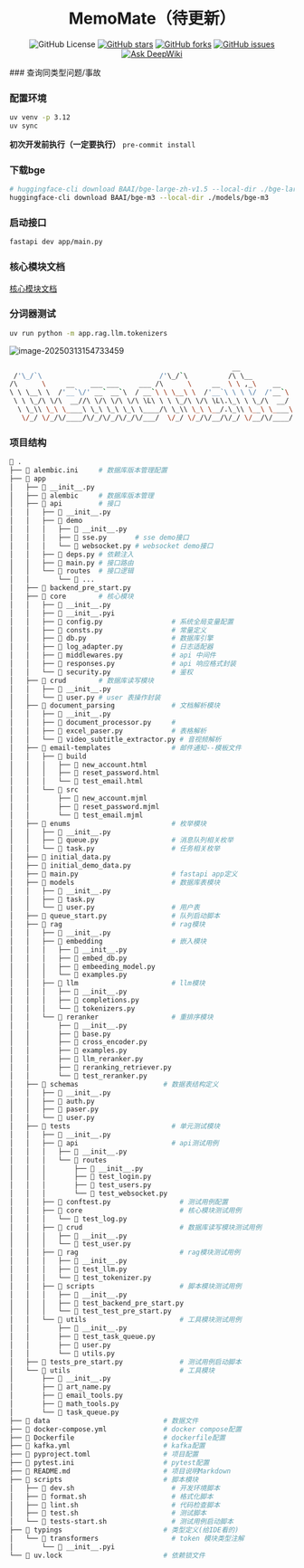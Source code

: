 <!-- markdownlint-restore -->

<div align="center">

# MemoMate（待更新）

![GitHub License](https://img.shields.io/github/license/memo-mate/MemoMate)
[![GitHub stars](https://img.shields.io/github/stars/memo-mate/MemoMate.svg)](https://github.com/memo-mate/MemoMate/stargazers)
[![GitHub forks](https://img.shields.io/github/forks/memo-mate/MemoMate.svg)](https://github.com/memo-mate/MemoMate/network)
[![GitHub issues](https://img.shields.io/github/issues-raw/memo-mate/MemoMate)](https://github.com/memo-mate/MemoMate/issues)
[![Ask DeepWiki](https://deepwiki.com/badge.svg)](https://deepwiki.com/memo-mate/MemoMate)

</div>
### 查询同类型问题/事故

### 配置环境

```bash
uv venv -p 3.12
uv sync
```

**初次开发前执行（一定要执行）**
`pre-commit install`

### 下载bge

```bash
# huggingface-cli download BAAI/bge-large-zh-v1.5 --local-dir ./bge-large-zh-v1.5
huggingface-cli download BAAI/bge-m3 --local-dir ./models/bge-m3
```

### 启动接口

```bash
fastapi dev app/main.py
```

### 核心模块文档

[核心模块文档](https://memo-docs.daojichang.eu.org/develop/core-modules.html)


### 分词器测试

```bash
uv run python -m app.rag.llm.tokenizers
```

![image-20250313154733459](https://cdn.jsdelivr.net/gh/daojiAnime/cdn@master/img/image-20250313154733459.png)


```bash
                                                       __
 /'\_/`\                             /'\_/`\          /\ \__
/\      \     __    ___ ___     ___ /\      \     __  \ \ ,_\    __
\ \ \__\ \  /'__`\/' __` __`\  / __`\ \ \__\ \  /'__`\ \ \ \/  /'__`\
 \ \ \_/\ \/\  __//\ \/\ \/\ \/\ \L\ \ \ \_/\ \/\ \L\.\_\ \ \_/\  __/
  \ \_\\ \_\ \____\ \_\ \_\ \_\ \____/\ \_\\ \_\ \__/.\_\\ \__\ \____\
   \/_/ \/_/\/____/\/_/\/_/\/_/\/___/  \/_/ \/_/\/__/\/_/ \/__/\/____/
```
### 项目结构

```bash
 .
├──  alembic.ini     # 数据库版本管理配置
├──  app
│   ├──  __init__.py
│   ├──  alembic     # 数据库版本管理
│   ├──  api         # 接口
│   │   ├──  __init__.py
│   │   ├──  demo
│   │   │   ├──  __init__.py
│   │   │   ├──  sse.py       # sse demo接口
│   │   │   └──  websocket.py # websocket demo接口
│   │   ├──  deps.py # 依赖注入
│   │   ├──  main.py # 接口路由
│   │   └──  routes  # 接口逻辑
│   │       └──  ...
│   ├──  backend_pre_start.py
│   ├──  core        # 核心模块
│   │   ├──  __init__.py
│   │   ├──  __init__.pyi
│   │   ├──  config.py                 # 系统全局变量配置
│   │   ├──  consts.py                 # 常量定义
│   │   ├──  db.py                     # 数据库引擎
│   │   ├──  log_adapter.py            # 日志适配器
│   │   ├──  middlewares.py            # api 中间件
│   │   ├──  responses.py              # api 响应格式封装
│   │   └──  security.py               # 鉴权
│   ├──  crud        # 数据库读写模块
│   │   ├──  __init__.py
│   │   └──  user.py # user 表操作封装
│   ├──  document_parsing              # 文档解析模块
│   │   ├──  __init__.py
│   │   ├──  document_processor.py     #
│   │   ├──  excel_paser.py            # 表格解析
│   │   └──  video_subtitle_extractor.py # 音视频解析
│   ├──  email-templates               # 邮件通知--模板文件
│   │   ├──  build
│   │   │   ├──  new_account.html
│   │   │   ├──  reset_password.html
│   │   │   └──  test_email.html
│   │   └──  src
│   │       ├──  new_account.mjml
│   │       ├──  reset_password.mjml
│   │       └──  test_email.mjml
│   ├──  enums                         # 枚举模块
│   │   ├──  __init__.py
│   │   ├──  queue.py                  # 消息队列相关枚举
│   │   └──  task.py                   # 任务相关枚举
│   ├──  initial_data.py
│   ├──  initial_demo_data.py
│   ├──  main.py                       # fastapi app定义
│   ├──  models                        # 数据库表模块
│   │   ├──  __init__.py
│   │   ├──  task.py
│   │   └──  user.py                   # 用户表
│   ├──  queue_start.py                # 队列启动脚本
│   ├──  rag                           # rag模块
│   │   ├──  __init__.py
│   │   ├──  embedding                 # 嵌入模块
│   │   │   ├──  __init__.py
│   │   │   ├──  embed_db.py
│   │   │   ├──  embeeding_model.py
│   │   │   └──  examples.py
│   │   ├──  llm                       # llm模块
│   │   │   ├──  __init__.py
│   │   │   ├──  completions.py
│   │   │   └──  tokenizers.py
│   │   └──  reranker                  # 重排序模块
│   │       ├──  __init__.py
│   │       ├──  base.py
│   │       ├──  cross_encoder.py
│   │       ├──  examples.py
│   │       ├──  llm_reranker.py
│   │       ├──  reranking_retriever.py
│   │       └──  test_reranker.py
│   ├──  schemas                     # 数据表结构定义
│   │   ├──  __init__.py
│   │   ├──  auth.py
│   │   ├──  paser.py
│   │   └──  user.py
│   ├──  tests                         # 单元测试模块
│   │   ├──  __init__.py
│   │   ├──  api                       # api测试用例
│   │   │   ├──  __init__.py
│   │   │   └──  routes
│   │   │       ├──  __init__.py
│   │   │       ├──  test_login.py
│   │   │       ├──  test_users.py
│   │   │       └──  test_websocket.py
│   │   ├──  conftest.py                 # 测试用例配置
│   │   ├──  core                        # 核心模块测试用例
│   │   │   └──  test_log.py
│   │   ├──  crud                        # 数据库读写模块测试用例
│   │   │   ├──  __init__.py
│   │   │   └──  test_user.py
│   │   ├──  rag                         # rag模块测试用例
│   │   │   ├──  __init__.py
│   │   │   ├──  test_llm.py
│   │   │   └──  test_tokenizer.py
│   │   ├──  scripts                     # 脚本模块测试用例
│   │   │   ├──  __init__.py
│   │   │   ├──  test_backend_pre_start.py
│   │   │   └──  test_test_pre_start.py
│   │   └──  utils                       # 工具模块测试用例
│   │       ├──  __init__.py
│   │       ├──  test_task_queue.py
│   │       ├──  user.py
│   │       └──  utils.py
│   ├──  tests_pre_start.py              # 测试用例启动脚本
│   └──  utils                           # 工具模块
│       ├──  __init__.py
│       ├──  art_name.py
│       ├──  email_tools.py
│       ├──  math_tools.py
│       └──  task_queue.py
├──  data                            # 数据文件
├──  docker-compose.yml              # docker compose配置
├──  Dockerfile                      # dockerfile配置
├──  kafka.yml                       # kafka配置
├──  pyproject.toml                  # 项目配置
├──  pytest.ini                      # pytest配置
├── 󰂺 README.md                       # 项目说明Markdown
├──  scripts                         # 脚本模块
│   ├──  dev.sh                        # 开发环境脚本
│   ├──  format.sh                     # 格式化脚本
│   ├──  lint.sh                       # 代码检查脚本
│   ├──  test.sh                       # 测试脚本
│   └──  tests-start.sh                # 测试用例启动脚本
├──  typings                         # 类型定义(给IDE看的)
│   └──  transformers                  # token 模块类型注解
│       └──  __init__.pyi
└──  uv.lock                         # 依赖锁文件

```
